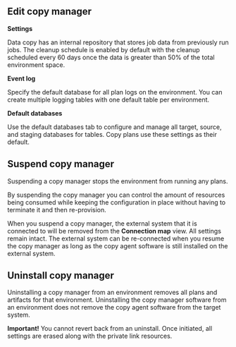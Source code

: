 ## Edit copy manager


**Settings**

Data copy has an internal repository that stores job data from previously run jobs. The cleanup schedule is enabled by default with the cleanup scheduled every 60 days once the data is greater than 50% of the total environment space.

**Event log**

Specify the default database for all plan logs on the environment. You can create multiple logging tables with one default table per environment.

**Default databases**

Use the default databases tab to configure and manage all target, source, and staging databases for tables. Copy plans use these settings as their default.

## Suspend copy manager


Suspending a copy manager stops the environment from running any plans.

By suspending the copy manager you can control the amount of resources being consumed while keeping the configuration in place without having to terminate it and then re-provision.

When you suspend a copy manager, the external system that it is connected to will be removed from the **Connection map** view. All settings remain intact. The external system can be re-connected when you resume the copy manager as long as the copy agent software is still installed on the external system.

## Uninstall copy manager


Uninstalling a copy manager from an environment removes all plans and artifacts for that environment. Uninstalling the copy manager software from an environment does not remove the copy agent software from the target system.

**Important!** You cannot revert back from an uninstall. Once initiated, all settings are erased along with the private link resources.

